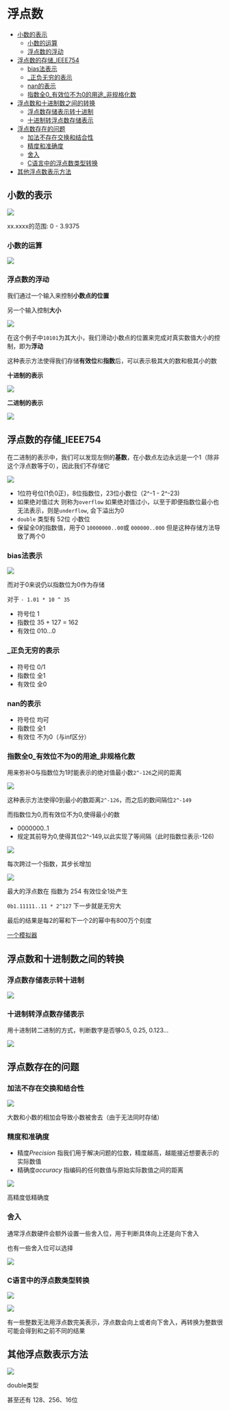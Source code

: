 # 浮点数
 
* [小数的表示](#小数的表示)
  * [小数的运算](#小数的运算)
  * [浮点数的浮动](#浮点数的浮动)
* [浮点数的存储_IEEE754](#浮点数的存储_IEEE754)
  * [bias法表示](#bias法表示)
  * [_正负无穷的表示](#_正负无穷的表示)
  * [nan的表示](#nan的表示)
  * [指数全0_有效位不为0的用途_非规格化数](#指数全0_有效位不为0的用途_非规格化数)
* [浮点数和十进制数之间的转换](#浮点数和十进制数之间的转换)
  * [浮点数存储表示转十进制](#浮点数存储表示转十进制)
  * [十进制转浮点数存储表示](#十进制转浮点数存储表示)
* [浮点数存在的问题](#浮点数存在的问题)
  * [加法不存在交换和结合性](#加法不存在交换和结合性)
  * [精度和准确度](#精度和准确度)
  * [舍入](#舍入)
  * [C语言中的浮点数类型转换](#C语言中的浮点数类型转换)
* [其他浮点数表示方法](#其他浮点数表示方法)

## 小数的表示

![](img/30e51526.png)

xx.xxxx的范围: 0 - 3.9375

### 小数的运算

![](img/14f27bb5.png)

### 浮点数的浮动

我们通过一个输入来控制**小数点的位置**

另一个输入控制**大小**

![](img/9bb5af88.png)

在这个例子中`10101`为其大小，我们滑动小数点的位置来完成对真实数值大小的控制，即为**浮动**

这种表示方法使得我们存储**有效位**和**指数**后，可以表示极其大的数和极其小的数

**十进制的表示**

![](img/9911235d.png)

**二进制的表示**

![](img/33cf88a5.png)

## 浮点数的存储_IEEE754

在二进制的表示中，我们可以发现左侧的**基数**，在小数点左边永远是一个1（除非这个浮点数等于0），因此我们不存储它

![](img/5876415f.png)

* 1位符号位(1负0正)，8位指数位，23位小数位（2^-1 - 2^-23)
* 如果绝对值过大 则称为`overflow` 如果绝对值过小，以至于即便指数位最小也无法表示，则是`underflow`, 会下溢出为0
* `double` 类型有 52位 小数位
* 保留全0的指数值，用于0 `10000000..00`或 `000000..000` 但是这种存储方法导致了两个0

### bias法表示

![](img/fede74e3.png)

而对于0来说仍以指数位为0作为存储

对于 `- 1.01 * 10 ^ 35`

* 符号位 1
* 指数位 35 + 127 = 162
* 有效位 010...0

### _正负无穷的表示

* 符号位 0/1
* 指数位 全1
* 有效位 全0

### nan的表示

* 符号位 均可
* 指数位 全1
* 有效位 不为0（与inf区分）

### 指数全0_有效位不为0的用途_非规格化数

用来弥补0与指数位为1时能表示的绝对值最小数`2^-126`之间的距离

![](img/eb5cb82d.png)

这种表示方法使得0到最小的数距离`2^-126`，而之后的数间隔位`2^-149`

而指数位为0,而有效位不为0,使得最小的数

* 0000000..1
* 规定其前导为0,使得其位2^-149,以此实现了等间隔（此时指数位表示-126)

![](img/7d6908cc.png)

每次跨过一个指数，其步长增加

![](img/644ad16f.png)

最大的浮点数在 指数为 254 有效位全1处产生

`0b1.11111..11 * 2^127` 下一步就是无穷大 

最后的结果是每2的幂和下一个2的幂中有800万个刻度


[一个模拟器](https://www.h-schmidt.net/FloatConverter/IEEE754.html)

## 浮点数和十进制数之间的转换

### 浮点数存储表示转十进制

![](img/d27f40b6.png)

### 十进制转浮点数存储表示

用十进制转二进制的方式，判断数字是否够0.5, 0.25, 0.123...

![](img/512f4267.png)

## 浮点数存在的问题

### 加法不存在交换和结合性

![](img/1e1c2e9c.png)

大数和小数的相加会导致小数被舍去（由于无法同时存储）

### 精度和准确度

* 精度*Precision* 指我们用于解决问题的位数，精度越高，越能接近想要表示的实际数值
* 精确度*accuracy* 指编码的任何数值与原始实际数值之间的距离

![](img/6eba46cc.png)

高精度低精确度

### 舍入

通常浮点数硬件会额外设置一些舍入位，用于判断具体向上还是向下舍入

也有一些舍入位可以选择

![](img/7cf597cb.png)

### C语言中的浮点数类型转换

![](img/3f8f27b2.png)

![](img/64477726.png)

有一些整数无法用浮点数完美表示，浮点数会向上或者向下舍入，再转换为整数很可能会得到和之前不同的结果

## 其他浮点数表示方法

![](img/53d77e33.png)

double类型

甚至还有 128、256、16位
